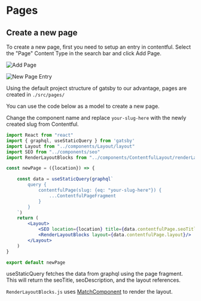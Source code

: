 ---
---

# Pages

## Create a new page

To create a new page, first you need to setup an entry in contentful. Select the "Page" Content Type in the search bar and click Add Page.

![Add Page](/img/add-page.png)

![New Page Entry](/img/new-page-entry.png)

Using the default project structure of gatsby to our advantage, pages are created in `./src/pages/`

You can use the code below as a model to create a new page.

Change the component name and replace `your-slug-here` with the newly created slug from Contentful.

```jsx title="/src/pages/newPage.js"
import React from "react"
import { graphql, useStaticQuery } from 'gatsby'
import Layout from "../components/Layout/layout"
import SEO from "../components/seo"
import RenderLayoutBlocks from "../components/ContentfulLayout/renderLayoutBlocks"

const newPage = ({location}) => {

    const data = useStaticQuery(graphql`
        query {
            contentfulPage(slug: {eq: "your-slug-here"}) {
                ...ContentfulPageFragment
            }
        }
    `)
    return (
        <Layout>
            <SEO location={location} title={data.contentfulPage.seoTitle} description={data.contentfulPage.seoDescription}/>
            <RenderLayoutBlocks layout={data.contentfulPage.layout}/>
        </Layout>
    )
}

export default newPage
```

useStaticQuery fetches the data from graphql using the page fragment. This will return the seoTitle, seoDescription, and the layout references.

`RenderLayoutBlocks.js` uses [MatchComponent](/Layout%20Builder/match-component) to render the layout.